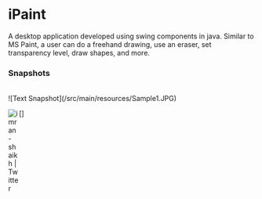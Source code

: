 # iPaint

A desktop application developed using swing components in java.
Similar to MS Paint, a user can do a freehand drawing, use an eraser, set transparency level, draw shapes, and more.
<br>
### Snapshots
<br>
![Text Snapshot](/src/main/resources/Sample1.JPG)

[<img align="left" alt="imran-shaikh | Twitter" width="22px" src="https://cdn.jsdelivr.net/npm/simple-icons@v3/icons/twitter.svg" />]


